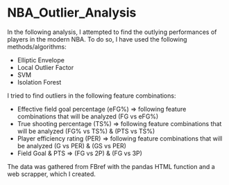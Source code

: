# NBA_Outlier_Analysis

In the following analysis, I attempted to find the outlying performances of players in the modern NBA. To do so, I have used the following methods/algorithms:
- Elliptic Envelope
- Local Outlier Factor
- SVM
- Isolation Forest

I tried to find outliers in the following feature combinations:
- Effective field goal percentage (eFG%)  => following feature combinations that will be analyzed (FG vs eFG%)
- True shooting percentage (TS%) => following feature combinations that will be analyzed (FG% vs TS%) & (PTS vs TS%)
- Player efficiency rating (PER) => following feature combinations that will be analyzed (G vs PER) & (GS vs PER)
- Field Goal & PTS => (FG vs 2P) & (FG vs 3P)

The data was gathered from FBref with the pandas HTML function and a web scrapper, which I created. 
